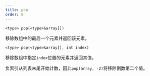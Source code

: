 ```yaml
---
title: pop
order: 8
---
```

`<type> pop(<type>&array[])`

移除数组中的最后一个元素并返回该元素。

`<type> pop(<type>&array[], int index)`

移除数组中指定`index`位置的元素并返回其值。

负索引从列表末尾开始计数，因此`pop(array, -2)`将移除倒数第二个值。